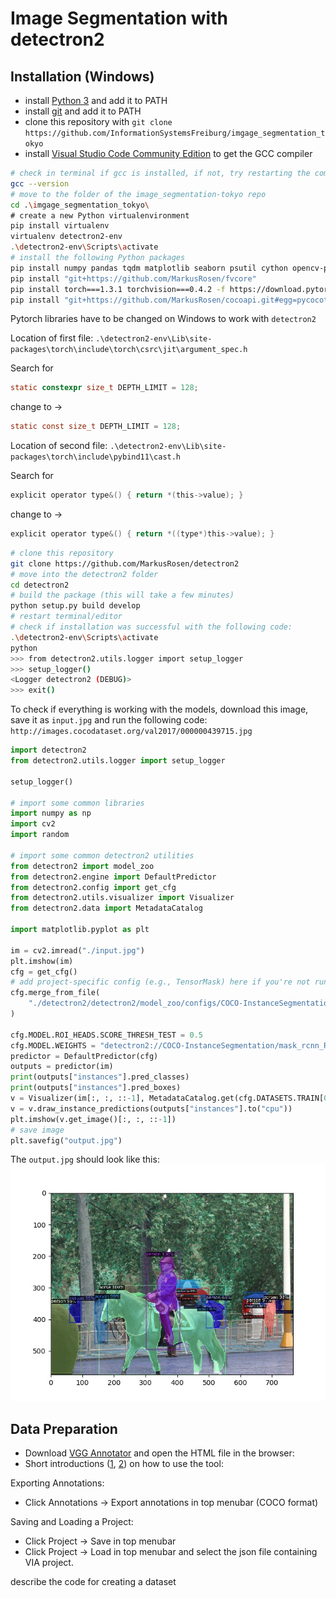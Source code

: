 # Image Segmentation with detectron2

## Installation (Windows)

- install [Python 3](https://www.python.org/ftp/python/3.8.1/python-3.8.1.exe) and add it to PATH
- install [git](https://git-scm.com/download/win) and add it to PATH
- clone this repository with
`git clone https://github.com/InformationSystemsFreiburg/imgage_segmentation_tokyo`
- install [Visual Studio Code Community Edition](https://visualstudio.microsoft.com/thank-you-downloading-visual-studio/?sku=Community&rel=16) to get the GCC compiler

```bash
# check in terminal if gcc is installed, if not, try restarting the computer
gcc --version
# move to the folder of the image_segmentation-tokyo repo
cd .\imgage_segmentation_tokyo\
# create a new Python virtualenvironment
pip install virtualenv
virtualenv detectron2-env
.\detectron2-env\Scripts\activate
# install the following Python packages
pip install numpy pandas tqdm matplotlib seaborn psutil cython opencv-python
pip install "git+https://github.com/MarkusRosen/fvcore"
pip install torch===1.3.1 torchvision===0.4.2 -f https://download.pytorch.org/whl/torch_stable.html
pip install "git+https://github.com/MarkusRosen/cocoapi.git#egg=pycocotools&subdirectory=PythonAPI"
```

Pytorch libraries have to be changed on Windows to work with `detectron2`

Location of first file:
`.\detectron2-env\Lib\site-packages\torch\include\torch\csrc\jit\argument_spec.h`

Search for

```C
static constexpr size_t DEPTH_LIMIT = 128;
```

change to →

```C
static const size_t DEPTH_LIMIT = 128;
```

Location of second file:
`.\detectron2-env\Lib\site-packages\torch\include\pybind11\cast.h`

Search for

```C
explicit operator type&() { return *(this->value); }
```

change to →

```C
explicit operator type&() { return *((type*)this->value); }
```

```bash
# clone this repository
git clone https://github.com/MarkusRosen/detectron2
# move into the detectron2 folder
cd detectron2
# build the package (this will take a few minutes)
python setup.py build develop
# restart terminal/editor
# check if installation was successful with the following code:
.\detectron2-env\Scripts\activate
python
>>> from detectron2.utils.logger import setup_logger
>>> setup_logger()
<Logger detectron2 (DEBUG)>
>>> exit()
```

To check if everything is working with the models, download this image, save it as `input.jpg` and run the following code:
`http://images.cocodataset.org/val2017/000000439715.jpg`

```python
import detectron2
from detectron2.utils.logger import setup_logger

setup_logger()

# import some common libraries
import numpy as np
import cv2
import random

# import some common detectron2 utilities
from detectron2 import model_zoo
from detectron2.engine import DefaultPredictor
from detectron2.config import get_cfg
from detectron2.utils.visualizer import Visualizer
from detectron2.data import MetadataCatalog

import matplotlib.pyplot as plt

im = cv2.imread("./input.jpg")
plt.imshow(im)
cfg = get_cfg()
# add project-specific config (e.g., TensorMask) here if you're not running a model in detectron2's core library
cfg.merge_from_file(
    "./detectron2/detectron2/model_zoo/configs/COCO-InstanceSegmentation/mask_rcnn_R_50_FPN_3x.yaml"
)

cfg.MODEL.ROI_HEADS.SCORE_THRESH_TEST = 0.5
cfg.MODEL.WEIGHTS = "detectron2://COCO-InstanceSegmentation/mask_rcnn_R_50_FPN_3x/137849600/model_final_f10217.pkl"
predictor = DefaultPredictor(cfg)
outputs = predictor(im)
print(outputs["instances"].pred_classes)
print(outputs["instances"].pred_boxes)
v = Visualizer(im[:, :, ::-1], MetadataCatalog.get(cfg.DATASETS.TRAIN[0]), scale=1.2)
v = v.draw_instance_predictions(outputs["instances"].to("cpu"))
plt.imshow(v.get_image()[:, :, ::-1])
# save image
plt.savefig("output.jpg")
```

The `output.jpg` should look like this:
![output](output.jpg "Output")

## Data Preparation

- Download [VGG Annotator](http://www.robots.ox.ac.uk/~vgg/software/via/downloads/via-2.0.8.zip) and open the HTML file in the browser:
- Short introductions ([1](http://www.robots.ox.ac.uk/~vgg/software/via/docs/add_images_to_project.html), [2](http://www.robots.ox.ac.uk/~vgg/software/via/docs/drawing_regions.html)) on how to use the tool:

Exporting Annotations:

- Click Annotations → Export annotations in top menubar (COCO format)

Saving and Loading a Project:

- Click Project → Save in top menubar
- Click Project → Load in top menubar and select the json file containing VIA project.

describe the code for creating a dataset
